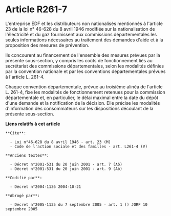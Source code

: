# Article R261-7

L'entreprise EDF et les distributeurs non nationalisés mentionnés à l'article 23 de la loi n° 46-628 du 8 avril 1946 modifiée
sur la nationalisation de l'électricité et du gaz fournissent aux commissions départementales les seules informations
nécessaires au traitement des demandes d'aide et à la proposition des mesures de prévention.

Ils concourent au financement de l'ensemble des mesures prévues par la présente sous-section, y compris les coûts de
fonctionnement liés au secrétariat des commissions départementales, selon les modalités définies par la convention nationale
et par les conventions départementales prévues à l'article L. 261-4.

Chaque convention départementale, prévue au troisième alinéa de l'article L. 261-4, fixe les modalités de fonctionnement
retenues pour la commission départementale et, en particulier, le délai maximal entre la date du dépôt d'une demande et la
notification de la décision. Elle précise les modalités d'information des consommateurs sur les dispositions découlant de la
présente sous-section.

**Liens relatifs à cet article**

	**Cite**:

	  - Loi n°46-628 du 8 avril 1946 - art. 23 (M)
	  - Code de l'action sociale et des familles - art. L261-4 (V)

	**Anciens textes**:

	  - Décret n°2001-531 du 20 juin 2001 - art. 7 (Ab)
	  - Décret n°2001-531 du 20 juin 2001 - art. 9 (Ab)

	**Codifié par**:

	  - Décret n°2004-1136 2004-10-21

	**Abrogé par**:

	  - Décret n°2005-1135 du 7 septembre 2005 - art. 1 () JORF 10 septembre 2005

